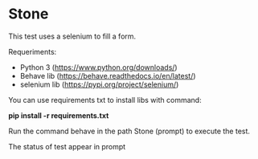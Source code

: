 # Stone
This test uses a selenium to fill a form.

Requeriments:
 * Python 3 (https://www.python.org/downloads/)
 * Behave lib (https://behave.readthedocs.io/en/latest/)
 * selenium lib (https://pypi.org/project/selenium/)

You can use requirements txt to install libs with command:

**pip install -r requirements.txt**

Run the command behave in the path Stone (prompt) to execute the test.

The status of test appear in prompt